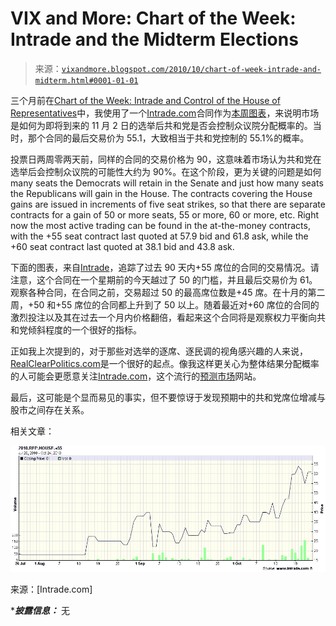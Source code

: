 <!--yml

类别：未分类

日期：2024-05-18 17:00:22

-->

# VIX and More: Chart of the Week: Intrade and the Midterm Elections

> 来源：[`vixandmore.blogspot.com/2010/10/chart-of-week-intrade-and-midterm.html#0001-01-01`](http://vixandmore.blogspot.com/2010/10/chart-of-week-intrade-and-midterm.html#0001-01-01)

三个月前在[Chart of the Week: Intrade and Control of the House of Representatives](http://vixandmore.blogspot.com/2010/07/chart-of-week-intrade-and-control-of.html)中，我使用了一个[Intrade.com](http://www.intrade.com/)合同作为[本周图表](http://vixandmore.blogspot.com/search/label/chart%20of%20the%20week)，来说明市场是如何为即将到来的 11 月 2 日的选举后共和党是否会控制众议院分配概率的。当时，那个合同的最后交易价为 55.1，大致相当于共和党控制的 55.1%的概率。

投票日两周零两天前，同样的合同的交易价格为 90，这意味着市场认为共和党在选举后会控制众议院的可能性大约为 90%。在这个阶段，更为关键的问题是如何 many seats the Democrats will retain in the Senate and just how many seats the Republicans will gain in the House. The contracts covering the House gains are issued in increments of five seat strikes, so that there are separate contracts for a gain of 50 or more seats, 55 or more, 60 or more, etc. Right now the most active trading can be found in the at-the-money contracts, with the +55 seat contract last quoted at 57.9 bid and 61.8 ask, while the +60 seat contract last quoted at 38.1 bid and 43.8 ask.

下面的图表，来自[Intrade](http://vixandmore.blogspot.com/search/label/Intrade)，追踪了过去 90 天内+55 席位的合同的交易情况。请注意，这个合同在一个星期前的今天越过了 50 的门槛，并且最后交易价为 61。观察各种合同，在合同之前，交易超过 50 的最高席位数是+45 席。在十月的第二周，+50 和+55 席位的合同都上升到了 50 以上。随着最近对+60 席位的合同的激烈投注以及其在过去一个月内价格翻倍，看起来这个合同将是观察权力平衡向共和党倾斜程度的一个很好的指标。

正如我上次提到的，对于那些对选举的逐席、逐民调的视角感兴趣的人来说，[RealClearPolitics.com](http://realclearpolitics.com/)是一个很好的起点。像我这样更关心为整体结果分配概率的人可能会更愿意关注[Intrade.com](http://www.intrade.com/)，这个流行的[预测市场](http://vixandmore.blogspot.com/search/label/prediction%20markets)网站。

最后，这可能是个显而易见的事实，但不要惊讶于发现预期中的共和党席位增减与股市之间存在关系。

相关文章：

![](img/9b3c26cbb8ddaa03c28ab2783048d559.png)

来源：[Intrade.com]

****披露信息：*** 无
